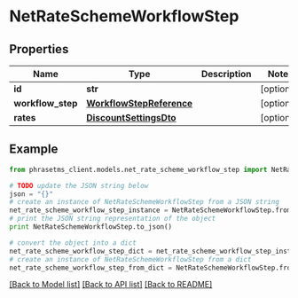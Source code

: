 # NetRateSchemeWorkflowStep

## Properties

| Name              | Type                                                  | Description | Notes      |
| ----------------- | ----------------------------------------------------- | ----------- | ---------- |
| **id**            | **str**                                               |             | [optional] |
| **workflow_step** | [**WorkflowStepReference**](WorkflowStepReference.md) |             | [optional] |
| **rates**         | [**DiscountSettingsDto**](DiscountSettingsDto.md)     |             | [optional] |

## Example

```python
from phrasetms_client.models.net_rate_scheme_workflow_step import NetRateSchemeWorkflowStep

# TODO update the JSON string below
json = "{}"
# create an instance of NetRateSchemeWorkflowStep from a JSON string
net_rate_scheme_workflow_step_instance = NetRateSchemeWorkflowStep.from_json(json)
# print the JSON string representation of the object
print NetRateSchemeWorkflowStep.to_json()

# convert the object into a dict
net_rate_scheme_workflow_step_dict = net_rate_scheme_workflow_step_instance.to_dict()
# create an instance of NetRateSchemeWorkflowStep from a dict
net_rate_scheme_workflow_step_from_dict = NetRateSchemeWorkflowStep.from_dict(net_rate_scheme_workflow_step_dict)
```

[[Back to Model list]](../README.md#documentation-for-models) [[Back to API list]](../README.md#documentation-for-api-endpoints) [[Back to README]](../README.md)
